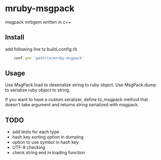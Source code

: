 # mruby-msgpack
msgpack mrbgem written in c++

## Install
add following line to build_config.rb
```ruby
	conf.gem 'path/to/mruby-msgpack'
```

## Usage
Use MsgPack.load to deserialize string to ruby object.
Use MsgPack.dump to serialize ruby object to string.

If you want to have a custom seralizer, define to_msgpack method that doesn't take argument
and returns string serialized with msgpack.

## TODO
* add tests for each type
* hash key sorting option in dumping
* option to use symbol in hash key
* UTF-8 checking
* check string end in loading function
